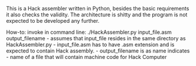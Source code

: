 This is a Hack assembler written in Python, besides the basic requirements it also checks the validity.
The architecture is shitty and the program is not expected to be developed any further. 

How-to:
   invoke in command line: ./HackAssembler.py input_file.asm output_filename
      - assumes that input_file resides in the same directory as HackAssembler.py
      - input_file.asm has to have .asm extension and is expected to contain Hack assembly.
      - output_filename is as name indicates - name of a file that will contain machine code for Hack Computer
